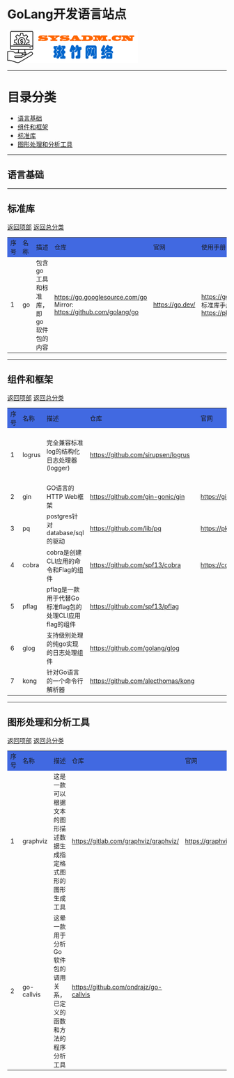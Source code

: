 # GoLang开发语言站点

<a href="https://www.sysadm.cn" target="_blank"><img src="./images/sysadm.png"></a>

---

# <a id="catalog">目录分类 </a>
- <a href="#basic">语言基础</a>
- <a href="#framework">组件和框架</a>
- <a href="#standard">标准库</a>
- <a href="#graph">图形处理和分析工具</a>



---
## <a id="basic">语言基础</a>


---
## <a id="standard">标准库</a>
<a href="#catalog">返回项部</a>     [返回总分类](./README.md)
<table>
<tr bgcolor="#4169E1">
    <td>序号</td> <td>名称</td> <td>描述</td> <td>仓库</td> <td>官网</td><td>使用手册</td><td>状态</td>
</tr>
<tr>
    <td>1</td> <td>go</td><td>包含go工具和标准库，即go软件包的内容</td>
    <td><a href="https://go.googlesource.com/go" target="_blank">https://go.googlesource.com/go</a><br>
    Mirror: <a href="https://github.com/golang/go" target="_blank">https://github.com/golang/go</a>
   </td>
   <td><a href="https://go.dev/" target="_blank">https://go.dev/</a> </td>
   <td><a href="https://go.dev/doc/" target="_blank">https://go.dev/doc/</a> <br>
   标准库手册： <a href="https://pkg.go.dev/std" target="_blank">https://pkg.go.dev/std</a>
   </td>
   <td>正常</td>
</tr>
</table>

---
## <a id="framework">组件和框架</a> 
<a href="#catalog">返回项部</a>     [返回总分类](./README.md)
<table>
<tr bgcolor="#4169E1">
    <td>序号</td> <td>名称</td> <td>描述</td> <td>仓库</td> <td>官网</td><td>使用手册</td><td>状态</td>
</tr>
<tr>
  <td>1</td> <td>logrus</td> <td>完全兼容标准log的结构化日志处理器(logger)</td> <td><a href="https://github.com/sirupsen/logrus" target="_blank"> https://github.com/sirupsen/logrus</a></td><td></td><td></td><td>维护状态，不引入新功能</td>
</tr>
<tr>
  <td>2</td> <td>gin</td> <td>GO语言的HTTP Web框架</td> 
  <td><a href="https://github.com/gin-gonic/gin" target="_blank">https://github.com/gin-gonic/gin</a> </td>
  <td><a href="https://gin-gonic.com/" target="_blank">https://gin-gonic.com/</a> </td>
  <td><a href="https://gin-gonic.com/docs/" target="_blank">https://gin-gonic.com/docs/</a> </td>
  <td>正常</td>
</tr>
<tr>
    <td>3</td> <td>pq</td> <td>postgres针对database/sql的驱动</td>
    <td><a href="https://github.com/lib/pq" target="_blank">https://github.com/lib/pq</a> </td>
    <td><a href="https://pkg.go.dev/github.com/lib/pq" target="_blank">https://pkg.go.dev/github.com/lib/pq</a> </td>
    <td></td><td>维护状态</td>
</tr>
<tr>
    <td>4</td><td>cobra</td> <td>cobra是创建CLI应用的命令和Flag的组件</td>
    <td><a href="https://github.com/spf13/cobra" target="_blank">https://github.com/spf13/cobra</a> </td>
    <td><a href="https://cobra.dev/" target="_blank">https://cobra.dev/</a> </td>
    <td></td><td>正常</td>
</tr>
<tr>
    <td>5</td><td>pflag</td><td>pflag是一款用于代替Go标准flag包的处理CLI应用flag的组件</td>
    <td><a href="https://github.com/spf13/pflag" target="_blank">https://github.com/spf13/pflag</a> </td>
    <td></td><td></td><td>正常</td>
</tr>
<tr>
    <td>6</td><td>glog</td><td>支持级别处理的纯go实现的日志处理组件</td>
    <td><a href="https://github.com/golang/glog" target="_blank">https://github.com/golang/glog</a> </td>
    <td></td><td></td><td>正常</td>
</tr>
<tr>
    <td>7</td><td>kong</td><td>针对Go语言的一个命令行解析器</td>
    <td><a href="https://github.com/alecthomas/kong" target="_blank">https://github.com/alecthomas/kong</a> </td>
    <td></td><td></td><td>正常</td>
</tr>
</table>

---
## <a id="graph">图形处理和分析工具</a>
<a href="#catalog">返回项部</a>     [返回总分类](./README.md)
<table>
<tr bgcolor="#4169E1">
    <td>序号</td> <td>名称</td> <td>描述</td> <td>仓库</td> <td>官网</td><td>使用手册</td><td>状态</td>
</tr>
<tr>
    <td>1</td> <td>graphviz</td><td>这是一款可以根据文本的图形描述数据生成指定格式图形的图形生成工具</td>
    <td><a href="https://gitlab.com/graphviz/graphviz/" target="_blank">https://gitlab.com/graphviz/graphviz/</a> </td>
    <td><a href="https://graphviz.org/" target="_blank">https://graphviz.org/</a> </td>
    <td><a href="https://graphviz.org/documentation/" target="_blank">https://graphviz.org/documentation/</a> </td>
    <td>正常</td>
</tr>

<tr>
    <td>2</td> <td>go-callvis</td> <td>这晕一款用于分析Go软件包的调用关系，已定义的函数和方法的程序分析工具</td>
    <td> <a href="https://github.com/ondrajz/go-callvis" target="_blank">https://github.com/ondrajz/go-callvis</a> </td>
    <td></td><td></td><td>正常</td>
</tr>

</table>

